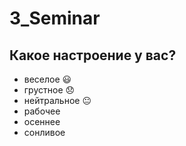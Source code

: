 # 3_Seminar

## Какое настроение у вас?
* веселое :smiley:
* грустное :disappointed:
* нейтральное :neutral_face:
* рабочее
* осеннее
* сонливое
